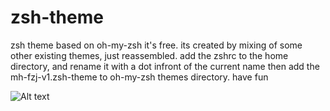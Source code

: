 # zsh-theme
zsh theme based on oh-my-zsh
it's free.
its created by mixing of some other existing themes, just reassembled.
add the zshrc to the home directory, and rename it with a dot infront of the current name then
add the mh-fzj-v1.zsh-theme to oh-my-zsh themes directory. 
have fun

![Alt text](Screenshot.jpg?raw=true "Optional Title")
